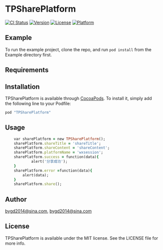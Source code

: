 # TPSharePlatform

[![CI Status](http://img.shields.io/travis/bygd2014@sina.com/TPSharePlatform.svg?style=flat)](https://travis-ci.org/bygd2014@sina.com/TPSharePlatform)
[![Version](https://img.shields.io/cocoapods/v/TPSharePlatform.svg?style=flat)](http://cocoapods.org/pods/TPSharePlatform)
[![License](https://img.shields.io/cocoapods/l/TPSharePlatform.svg?style=flat)](http://cocoapods.org/pods/TPSharePlatform)
[![Platform](https://img.shields.io/cocoapods/p/TPSharePlatform.svg?style=flat)](http://cocoapods.org/pods/TPSharePlatform)

## Example

To run the example project, clone the repo, and run `pod install` from the Example directory first.

## Requirements

## Installation

TPSharePlatform is available through [CocoaPods](http://cocoapods.org). To install
it, simply add the following line to your Podfile:

```ruby
pod "TPSharePlatform"
```
## Usage

```ruby
    var sharePlatform = new TPSharePlatform();
    sharePlatform.shareTitle = 'shareTitle';
    sharePlatform.shareContent = 'shareContent';
    sharePlatform.platformName = 'wxsession';
    sharePlatform.success = function(data){
            alert('分享成功');
    }
    sharePlatform.error =function(data){
        alert(data);
    }
    sharePlatform.share();
```


## Author

bygd2014@sina.com, bygd2014@sina.com

## License

TPSharePlatform is available under the MIT license. See the LICENSE file for more info.
